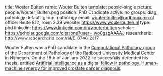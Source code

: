 title: Wouter Bulten
name: Wouter Bulten
template: people-single
picture: people/Wouter_Bulten.png
position: PhD Candidate
active: no
groups: diag, pathology
default_group: pathology
email: wouter.bulten@radboudumc.nl
office: Route 812, room 2.39
website: https://www.wouterbulten.nl
type: phd
linkedin: https://www.linkedin.com/in/wouterbulten
scholar: https://scholar.google.com/citations?user=_wo0gzgAAAAJ
researcherid: http://www.researcherid.com/rid/E-8746-2017

Wouter Bulten was a PhD candidate in the [Computational Pathology group](https://www.computationalpathologygroup.eu/) of the [Department of Pathology](https://www.radboudumc.nl/en/research/departments/pathology) of the [Radboud University Medical Center](https://www.radboudumc.nl/research) in Nijmegen. On the 28th of January 2022 he succesfully defended his thesis, entitled [Artificial intelligence as a digital fellow in pathology: Human-machine synergy for improved prostate cancer diagnosis](https://www.computationalpathologygroup.eu/publications/bult22a/).   
